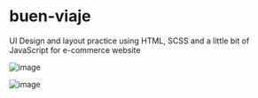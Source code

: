 # buen-viaje
UI Design and layout practice using HTML, SCSS and a little bit of JavaScript for e-commerce website

![image](https://user-images.githubusercontent.com/85193997/179112282-223d7919-3e7e-4010-983b-07f9f7142d3d.png)

![image](https://user-images.githubusercontent.com/85193997/179113522-588208ea-a0c1-4346-85f2-4b0119343183.png)
